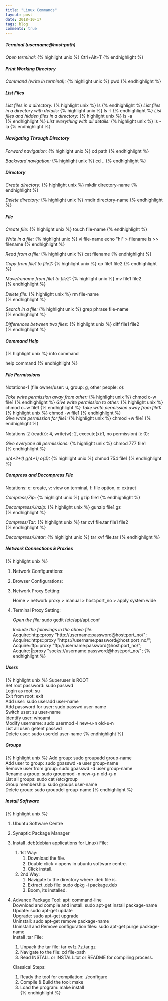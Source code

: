 ```yaml
---
title: "Linux Commands"
layout: post
date: 2018-10-17
tags: blog
comments: true
---
```


#####  Terminal (username@host:path)
*Open terminal:*
{% highlight unix %}
Ctrl+Alt+T
{% endhighlight %}

#####  Print Working Directory 
*Command (write in terminal):*
{% highlight unix %}
pwd
{% endhighlight %} 

#####  List Files
*List files in a directory:*
{% highlight unix %}
ls
{% endhighlight %}
*List files in a directory with details:*
{% highlight unix %}
ls -l
{% endhighlight %}
*List files and hidden files in a directory:*
{% highlight unix %}
ls -a  
{% endhighlight %}
*List everything with all details:*
{% highlight unix %}
ls  -la 
{% endhighlight %}   

#####  Navigating Through Directory

*Forward navigation:*
{% highlight unix %}
cd path
{% endhighlight %}

*Backward navigation:*
{% highlight unix %}
cd ..
{% endhighlight %}  

#####  Directory

*Create directory:*
{% highlight unix %}
mkdir directory-name
{% endhighlight %}  

*Delete  directory:*
{% highlight unix %}
rmdir directory-name
{% endhighlight %} 

#####  File

*Create file:* 
{% highlight unix %}
touch file-name
{% endhighlight %} 

*Write in a file:* 
{% highlight unix %}
vi file-name
echo "hi" > filename
ls >> filename
{% endhighlight %} 

*Read from a file:* 
{% highlight unix %}
cat filename
{% endhighlight %} 

*Copy from file1 to file2:* 
{% highlight unix %}
cp file1 file2
{% endhighlight %} 

*Move/rename from file1 to file2:* 
{% highlight unix %}
mv file1 file2  
{% endhighlight %} 

*Delete file:* 
{% highlight unix %}
rm file-name  
{% endhighlight %} 

*Search in a file:* 
{% highlight unix %}
grep phrase file-name  
{% endhighlight %} 

*Differences between two files:* 
{% highlight unix %}
diff file1 file2  
{% endhighlight %} 

#####  Command Help
{% highlight unix %}
info command 

help command
{% endhighlight %} 

#####  File Permissions
 Notations-1 (file owner/user: u, group: g, other people: o):
  
 *Take write permission away from other:* 
 {% highlight unix %} 
 chmod o-w file1
 {% endhighlight %} 
 *Give write permission to other:* 
 {% highlight unix %} 
 chmod o+w file1
 {% endhighlight %} 
 *Take write permission away from file1:* 
 {% highlight unix %} 
 chmod -w file1
 {% endhighlight %}  
 *Give write permission for file1:* 
 {% highlight unix %} 
 chmod +w file1
 {% endhighlight %} 

 Notations-2 (read(r): 4, write(w): 2, execute(x):1, no permission(-): 0):

 *Give everyone all permissions:* 
 {% highlight unix %} 
 chmod 777 file1   
 {% endhighlight %} 

 *u(4+2+1) g(4+1) o(4):*
 {% highlight unix %} 
 chmod 754 file1
 {% endhighlight %} 


#####  Compress and Decompress File
 Notations: c: create, v: view on terminal, f: file option, x: extract

 *Compress/Zip:*
 {% highlight unix %} 
 gzip file1
 {% endhighlight %}

 *Decompress/Unzip:* 
 {% highlight unix %}
 gunzip file1.gz  
 {% endhighlight %}

 *Compress/Tar:* 
 {% highlight unix %}
 tar cvf file.tar file1 file2  
 {% endhighlight %}

 *Decompress/Untar:* 
 {% highlight unix %}
 tar xvf file.tar
 {% endhighlight %} 

#####  Network Connections & Proxies
{% highlight unix %}
1. Network Configurations:  
2. Browser Configurations:  
3. Network Proxy Setting: 

    Home > network proxy > manual > host:port_no > apply system wide  

4. Terminal Proxy Setting: 

    *Open the file:* 
    sudo gedit /etc/apt/apt.conf 

    *Include the folowings in the above file:*      
    Acquire::http::proxy "http://username:password@host:port_no/";      
    Acquire::https::proxy "https://username:password@host:port_no/";      
    Acquire::ftp::proxy "ftp://username:password@host:port_no/";      
    Acquire::socks::proxy "socks://username:password@host:port_no/";
{% endhighlight %} 

#####  Users
{% highlight unix %}
Superuser is  ROOT  
Set root password: sudo passwd  
Login as root: su  
Exit from root: exit  
Add user: sudo useradd user-name   
Add password for user: sudo passwd user-name  
Switch user: su user-name  
Identify user: whoami  
Modify username: sudo usermod -l new-u-n old-u-n  
List all user: getent passwd  
Delete user: sudo userdel user-name
{% endhighlight %} 

#####  Groups
{% highlight unix %}
Add group: sudo groupadd group-name  
Add user to group: sudo gpasswd -a user group-name  
Remove user from group: sudo gpasswd -d user group-name  
Rename a group: sudo groupmod -n new-g-n old-g-n  
List all groups: sudo cat /etc/group  
Group membership: sudo groups user-name  
Delete group: sudo groupdel group-name
{% endhighlight %} 

#####  Install Software 
{% highlight unix %}
1. Ubuntu Software Centre  
2. Synaptic Package Manager  
3. Install .deb(debian applications for Linux) File:  
    1. 1st Way:      
        1. Download the file.          
        2. Double click > opens in ubuntu software centre.          
        3. Click install.          
    2. 2nd Way:      
        1. Navigate to the directory where .deb file is.          
        2. Extract .deb file: sudo dpkg -i package.deb          
        3. Boom, its installed.          
4. Advance Package Tool: apt: command-line  
     Download and compile and install: sudo apt-get install package-name      
     Update: sudo apt-get update       
     Upgrade: sudo apt-get upgrade       
     Uninstall: sudo apt-get remove package-name       
     Uninstall and Remove configuration files: sudo apt-get purge package-name       
     Install .tar File:  
    1. Unpack the tar file: tar xvfz 7z.tar.gz      
    2. Navigate to the file: cd file-path      
    3. Read INSTALL or INSTALL.txt or README for compiling process.      
    
    Classical Steps:       
     1. Ready the tool for compilation: ./configure       
     2. Compile & Build the tool: make       
     3. Load the program: make install  
{% endhighlight %} 